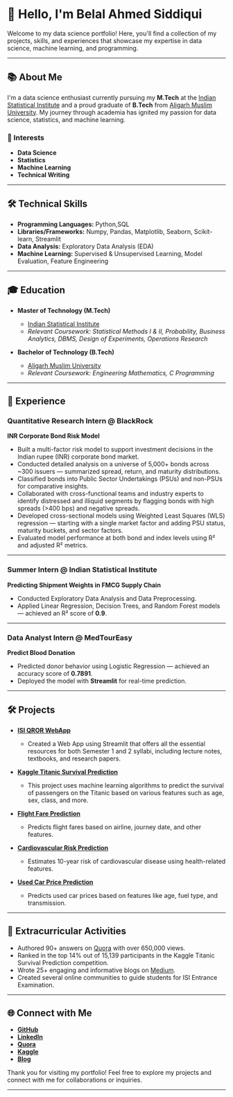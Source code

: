 # 👋 Hello, I'm Belal Ahmed Siddiqui

Welcome to my data science portfolio! Here, you'll find a collection of my projects, skills, and experiences that showcase my expertise in data science, machine learning, and programming.

---

## 📚 About Me

I'm a data science enthusiast currently pursuing my **M.Tech** at the [Indian Statistical Institute](https://www.isical.ac.in) and a proud graduate of **B.Tech** from [Aligarh Muslim University](https://www.amu.ac.in). My journey through academia has ignited my passion for data science, statistics, and machine learning.

### 🔬 Interests
- **Data Science**
- **Statistics**
- **Machine Learning**
- **Technical Writing**

---

## 🛠️ Technical Skills

- **Programming Languages:** Python,SQL
- **Libraries/Frameworks:** Numpy, Pandas, Matplotlib, Seaborn, Scikit-learn, Streamlit
- **Data Analysis:** Exploratory Data Analysis (EDA)
- **Machine Learning:** Supervised & Unsupervised Learning, Model Evaluation, Feature Engineering

---

## 🎓 Education

- **Master of Technology (M.Tech)**
  - [Indian Statistical Institute](https://www.isical.ac.in)
  - *Relevant Coursework: Statistical Methods I & II, Probability, Business Analytics, DBMS, Design of Experiments, Operations Research*

- **Bachelor of Technology (B.Tech)**
  - [Aligarh Muslim University](https://www.amu.ac.in)
  - *Relevant Coursework: Engineering Mathematics, C Programming*

---

## 💼 Experience

### **Quantitative Research Intern @ BlackRock**  
**INR Corporate Bond Risk Model**  
- Built a multi-factor risk model to support investment decisions in the Indian rupee (INR) corporate bond market.  
- Conducted detailed analysis on a universe of 5,000+ bonds across ~300 issuers — summarized spread, return, and maturity distributions.  
- Classified bonds into Public Sector Undertakings (PSUs) and non-PSUs for comparative insights.  
- Collaborated with cross-functional teams and industry experts to identify distressed and illiquid segments by flagging bonds with high spreads (>400 bps) and negative spreads.  
- Developed cross-sectional models using Weighted Least Squares (WLS) regression — starting with a single market factor and adding PSU status, maturity buckets, and sector factors.  
- Evaluated model performance at both bond and index levels using R² and adjusted R² metrics.

---

### **Summer Intern @ Indian Statistical Institute**  
**Predicting Shipment Weights in FMCG Supply Chain**  
- Conducted Exploratory Data Analysis and Data Preprocessing.  
- Applied Linear Regression, Decision Trees, and Random Forest models — achieved an R² score of **0.9**.

---

### **Data Analyst Intern @ MedTourEasy**  
**Predict Blood Donation**  
- Predicted donor behavior using Logistic Regression — achieved an accuracy score of **0.7891**.  
- Deployed the model with **Streamlit** for real-time prediction.

    
---

## 🛠️ Projects

- **[ISI QROR WebApp](https://github.com/stoicsapien1/isi-qror-webapp)**
  - Created a Web App using Streamlit that offers all the essential resources for both Semester 1 and 2 syllabi, including lecture notes, textbooks, and research papers.

- **[Kaggle Titanic Survival Prediction](https://github.com/stoicsapien1/Titanic_Survival_Prediction)**
  - This project uses machine learning algorithms to predict the survival of passengers on the Titanic based on various features such as age, sex, class, and more.

- **[Flight Fare Prediction](https://github.com/stoicsapien1/FLIGHT_FARE_PREDICTION)**
  - Predicts flight fares based on airline, journey date, and other features.

- **[Cardiovascular Risk Prediction](https://github.com/stoicsapien1/HeartSafe-Evaluating-CHD-Risk)**
  - Estimates 10-year risk of cardiovascular disease using health-related features.

- **[Used Car Price Prediction](https://github.com/stoicsapien1/Car_Price_Prediction)**
  - Predicts used car prices based on features like age, fuel type, and transmission.



---

## 🌟 Extracurricular Activities

- Authored 90+ answers on [Quora](https://www.quora.com/profile/BELAL-AHMED-SIDDIQUI-2) with over 650,000 views.
- Ranked in the top 14% out of 15,139 participants in the Kaggle Titanic Survival Prediction competition.
- Wrote 25+ engaging and informative blogs on [Medium](https://medium.com/@stoic_sapien1).
- Created several online communities to guide students for ISI Entrance Examination.

---

## 🌐 Connect with Me

- **[GitHub](https://github.com/stoicsapien1)**
- **[LinkedIn](https://www.linkedin.com/in/stoicsapien1)**
- **[Quora](https://www.quora.com/profile/BELAL-AHMED-SIDDIQUI-2)**
- **[Kaggle](https://www.kaggle.com/stoicsapien1)**
- **[Blog](https://medium.com/@stoic_sapien1)**

Thank you for visiting my portfolio! Feel free to explore my projects and connect with me for collaborations or inquiries.

---

